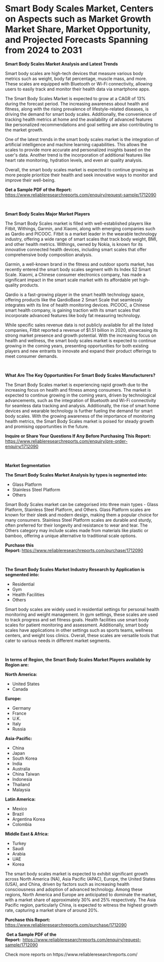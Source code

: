 <p><h1>Smart Body Scales Market, Centers on Aspects such as Market Growth Market Share, Market Opportunity, and Projected Forecasts Spanning from 2024 to 2031</h1></p><p><strong>Smart Body Scales Market Analysis and Latest Trends</strong></p>
<p><p>Smart body scales are high-tech devices that measure various body metrics such as weight, body fat percentage, muscle mass, and more. These scales are equipped with Bluetooth or Wi-Fi connectivity, allowing users to easily track and monitor their health data via smartphone apps.</p><p>The Smart Body Scales Market is expected to grow at a CAGR of 13% during the forecast period. The increasing awareness about health and fitness, along with the rising prevalence of lifestyle-related diseases, is driving the demand for smart body scales. Additionally, the convenience of tracking health metrics at home and the availability of advanced features like personalized recommendations and goal setting are also contributing to the market growth.</p><p>One of the latest trends in the smart body scales market is the integration of artificial intelligence and machine learning capabilities. This allows the scales to provide more accurate and personalized insights based on the user's data. Another trend is the incorporation of additional features like heart rate monitoring, hydration levels, and even air quality analysis.</p><p>Overall, the smart body scales market is expected to continue growing as more people prioritize their health and seek innovative ways to monitor and improve their well-being.</p></p>
<p><strong>Get a Sample PDF of the Report:&nbsp;</strong> <a href="https://www.reliableresearchreports.com/enquiry/request-sample/1712090">https://www.reliableresearchreports.com/enquiry/request-sample/1712090</a></p>
<p>&nbsp;</p>
<p><strong>Smart Body Scales Major Market Players</strong></p>
<p><p>The Smart Body Scales market is filled with well-established players like Fitbit, Withings, Garmin, and Xiaomi, along with emerging companies such as Qardio and PICOOC. Fitbit is a market leader in the wearable technology industry, offering a wide range of smart scales that track body weight, BMI, and other health metrics. Withings, owned by Nokia, is known for its innovative connected health devices, including smart scales that offer comprehensive body composition analysis.</p><p>Garmin, a well-known brand in the fitness and outdoor sports market, has recently entered the smart body scales segment with its Index S2 Smart Scale. Xiaomi, a Chinese consumer electronics company, has made a significant impact in the smart scale market with its affordable yet high-quality products.</p><p>Qardio is a fast-growing player in the smart health technology space, offering products like the QardioBase 2 Smart Scale that seamlessly integrates with its line of health monitoring devices. PICOOC, a Chinese smart health company, is gaining traction with its smart scales that incorporate advanced features like body fat measuring technology.</p><p>While specific sales revenue data is not publicly available for all the listed companies, Fitbit reported a revenue of $1.51 billion in 2020, showcasing its strong market presence and growth potential. With the increasing focus on health and wellness, the smart body scales market is expected to continue growing in the coming years, presenting opportunities for both existing players and new entrants to innovate and expand their product offerings to meet consumer demands.</p></p>
<p>&nbsp;</p>
<p><strong>What Are The Key Opportunities For Smart Body Scales Manufacturers?</strong></p>
<p><p>The Smart Body Scales market is experiencing rapid growth due to the increasing focus on health and fitness among consumers. The market is expected to continue growing in the coming years, driven by technological advancements, such as the integration of Bluetooth and Wi-Fi connectivity for seamless data tracking and analysis. Additionally, the rise of smart home devices and wearable technology is further fueling the demand for smart body scales. With the growing awareness of the importance of monitoring health metrics, the Smart Body Scales market is poised for steady growth and promising opportunities in the future.</p></p>
<p><strong>Inquire or Share Your Questions If Any Before Purchasing This Report:</strong> <a href="https://www.reliableresearchreports.com/enquiry/pre-order-enquiry/1712090">https://www.reliableresearchreports.com/enquiry/pre-order-enquiry/1712090</a></p>
<p>&nbsp;</p>
<p><strong>Market Segmentation</strong></p>
<p><strong>The Smart Body Scales Market Analysis by types is segmented into:</strong></p>
<p><ul><li>Glass Platform</li><li>Stainless Steel Platform</li><li>Others</li></ul></p>
<p><p>Smart Body Scales market can be categorised into three main types - Glass Platform, Stainless Steel Platform, and Others. Glass Platform scales are known for their sleek and modern design, making them a popular choice for many consumers. Stainless Steel Platform scales are durable and sturdy, often preferred for their longevity and resistance to wear and tear. The Others category may include scales made from materials like plastic or bamboo, offering a unique alternative to traditional scale options.</p></p>
<p><strong>Purchase this Report:&nbsp;</strong><a href="https://www.reliableresearchreports.com/purchase/1712090">https://www.reliableresearchreports.com/purchase/1712090</a></p>
<p>&nbsp;</p>
<p><strong>The Smart Body Scales Market Industry Research by Application is segmented into:</strong></p>
<p><ul><li>Residential</li><li>Gym</li><li>Health Facilities</li><li>Others</li></ul></p>
<p><p>Smart body scales are widely used in residential settings for personal health monitoring and weight management. In gym settings, these scales are used to track progress and set fitness goals. Health facilities use smart body scales for patient monitoring and assessment. Additionally, smart body scales have applications in other settings such as sports teams, wellness centers, and weight loss clinics. Overall, these scales are versatile tools that cater to various needs in different market segments.</p></p>
<p>&nbsp;</p>
<p><strong>In terms of Region, the Smart Body Scales Market Players available by Region are:</strong></p>
<p>
    <p> <strong> North America: </strong>
        <ul>
            <li>United States</li>
            <li>Canada</li>
        </ul>
        </p> 
    <p> <strong> Europe: </strong>
        <ul>
            <li>Germany</li>
            <li>France</li>
            <li>U.K.</li>
            <li>Italy</li>
            <li>Russia</li>
        </ul>
        </p> 
    <p> <strong> Asia-Pacific: </strong>
        <ul>
            <li>China</li>
            <li>Japan</li>
            <li>South Korea</li>
            <li>India</li>
            <li>Australia</li>
            <li>China Taiwan</li>
            <li>Indonesia</li>
            <li>Thailand</li>
            <li>Malaysia</li>
        </ul>
        </p> 
    <p> <strong> Latin America: </strong>
        <ul>
            <li>Mexico</li>
            <li>Brazil</li>
            <li>Argentina Korea</li>
            <li>Colombia</li>
        </ul>
        </p> 
    <p> <strong> Middle East & Africa: </strong>
        <ul>
            <li>Turkey</li>
            <li>Saudi</li>
            <li>Arabia</li>
            <li>UAE</li>
            <li>Korea</li>
        </ul>
    </p>
    </p>
<p><p>The smart body scales market is expected to exhibit significant growth across North America (NA), Asia Pacific (APAC), Europe, the United States (USA), and China, driven by factors such as increasing health consciousness and adoption of advanced technology. Among these regions, North America and Europe are anticipated to dominate the market, with a market share of approximately 30% and 25% respectively. The Asia Pacific region, particularly China, is expected to witness the highest growth rate, capturing a market share of around 20%.</p></p>
<p><strong>Purchase this Report: </strong><a href="https://www.reliableresearchreports.com/purchase/1712090">https://www.reliableresearchreports.com/purchase/1712090</a></p>
<p>&nbsp;<strong>Get a Sample PDF of the Report:&nbsp;&nbsp;</strong><a href="https://www.reliableresearchreports.com/enquiry/request-sample/1712090">https://www.reliableresearchreports.com/enquiry/request-sample/1712090</a></p>
<p><strong></strong></p>
<p>Check more reports on https://www.reliableresearchreports.com/</p>